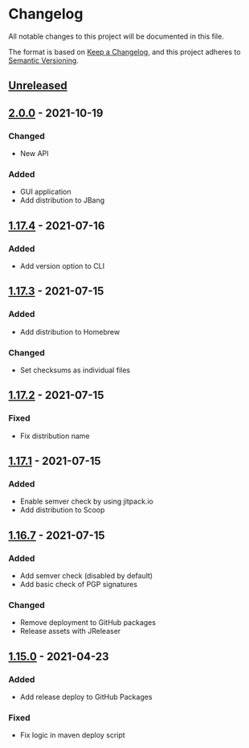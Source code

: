 # Changelog
All notable changes to this project will be documented in this file.

The format is based on [Keep a Changelog](https://keepachangelog.com/en/1.0.0/),
and this project adheres to [Semantic Versioning](https://semver.org/spec/v2.0.0.html).

## [Unreleased]

## [2.0.0] - 2021-10-19

### Changed
- New API

### Added
- GUI application
- Add distribution to JBang

## [1.17.4] - 2021-07-16

### Added
- Add version option to CLI

## [1.17.3] - 2021-07-15

### Added
- Add distribution to Homebrew

### Changed
- Set checksums as individual files

## [1.17.2] - 2021-07-15

### Fixed
- Fix distribution name

## [1.17.1] - 2021-07-15

### Added
- Enable semver check by using jitpack.io
- Add distribution to Scoop

## [1.16.7] - 2021-07-15

### Added
- Add semver check (disabled by default)
- Add basic check of PGP signatures

### Changed
- Remove deployment to GitHub packages
- Release assets with JReleaser

## [1.15.0] - 2021-04-23

### Added
- Add release deploy to GitHub Packages

### Fixed
- Fix logic in maven deploy script

[Unreleased]: https://github.com/nbbrd/sandbox/compare/v2.0.0...HEAD
[2.0.0]: https://github.com/nbbrd/sandbox/compare/v1.17.4...v2.0.0
[1.17.4]: https://github.com/nbbrd/sandbox/compare/v1.17.3...v1.17.4
[1.17.3]: https://github.com/nbbrd/sandbox/compare/v1.17.2...v1.17.3
[1.17.2]: https://github.com/nbbrd/sandbox/compare/v1.17.1...v1.17.2
[1.17.1]: https://github.com/nbbrd/sandbox/compare/v1.16.7...v1.17.1
[1.16.7]: https://github.com/nbbrd/sandbox/compare/v1.15.0...v1.16.7
[1.15.0]: https://github.com/nbbrd/sandbox/releases/tag/v1.15.0
